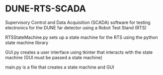 # DUNE-RTS-SCADA
Supervisory Control and Data Acquisition (SCADA) software for testing electronics for the DUNE far detector using a Robot Test Stand (RTS)


RTSStateMachine.py sets up a state machine for the RTS using the python state machine library

GUI.py creates a user interface using tkinter that interacts with the state machine (GUI must be passed a state machine)

main.py is a file that creates a state machine and GUI